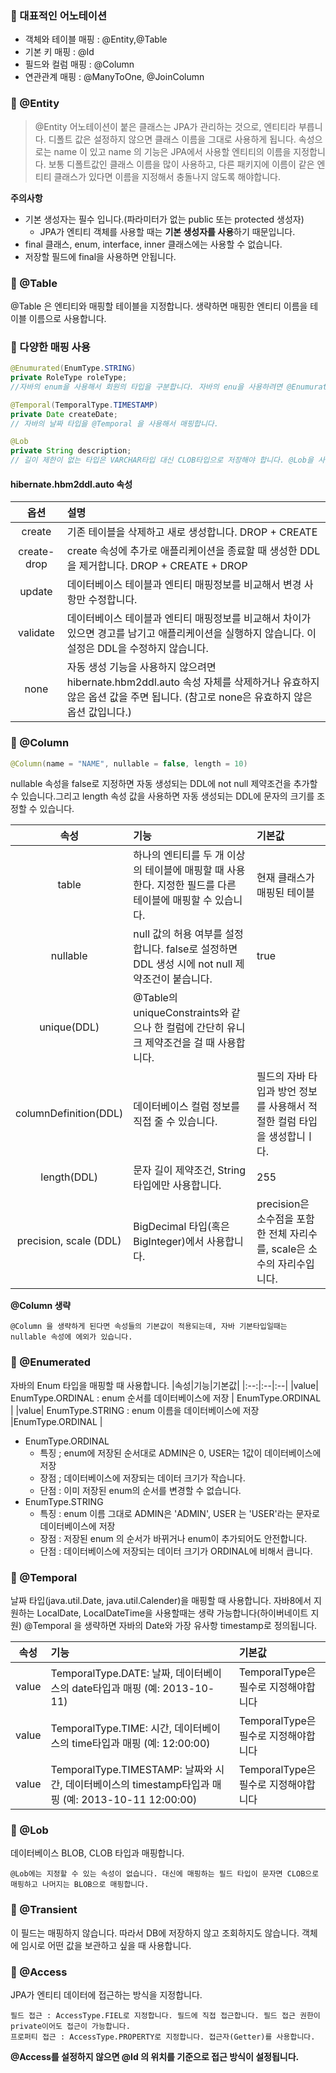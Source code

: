 ### 🔸 대표적인 어노테이션
- 객체와 테이블 매핑 : @Entity,@Table
- 기본 키 매핑 : @Id
- 필드와 컬럼 매핑 : @Column
- 연관관계 매핑 : @ManyToOne, @JoinColumn

### 🔸 @Entity
> @Entity 어노테이션이 붙은 클래스는 JPA가 관리하는 것으로, 엔티티라 부릅니다.
디폴트 값은 설정하지 않으면 클래스 이름을 그대로 사용하게 됩니다.
속성으로는 name 이 있고 name 의 기능은 JPA에서 사용할 엔티티의 이름을 지정합니다.
보통 디폴트값인 클래스 이름을 많이 사용하고, 다른 패키지에 이름이 같은 엔티티 클래스가 있다면 이름을 지정해서 충돌나지 않도록 해야합니다.

**주의사항**
- 기본 생성자는 필수 입니다.(파라미터가 없는 public 또는 protected 생성자)
    - JPA가 엔티티 객체를 사용할 때는 **기본 생성자를 사용**하기 때문입니다.
- final 클래스, enum, interface, inner 클래스에는 사용할 수 없습니다.
- 저장할 필드에 final을 사용하면 안됩니다.

### 🔸 @Table
@Table 은 엔티티와 매핑할 테이블을 지정합니다. 생략하면 매핑한 엔티티 이름을 테이블 이름으로 사용합니다.

### 🔸 다양한 매핑 사용
```java
@Enumurated(EnumType.STRING)
private RoleType roleType;
//자바의 enum을 사용해서 회원의 타입을 구분합니다. 자바의 enu을 사용하려면 @Enumurated 어노테이션으로 매핑해야합니다.

@Temporal(TemporalType.TIMESTAMP)
private Date createDate;
// 자바의 날짜 타입을 @Temporal 을 사용해서 매핑합니다.

@Lob
private String description;
// 길이 제한이 없는 타입은 VARCHAR타입 대신 CLOB타입으로 저장해야 합니다. @Lob을 사용하면 CLOB,BLOB 타입을 매핑할 수 있습니다.
```
#### hibernate.hbm2ddl.auto 속성
| 옵션 | 설명 |
| :----:| :----- |
| create | 기존 테이블을 삭제하고 새로 생성합니다. DROP + CREATE |
| create-drop | create 속성에 추가로 애플리케이션을 종료할 때 생성한 DDL을 제거합니다. DROP + CREATE + DROP |
| update | 데이터베이스 테이블과 엔티티 매핑정보를 비교해서 변경 사항만 수정합니다. |
| validate | 데이터베이스 테이블과 엔티티 매핑정보를 비교해서 차이가 있으면 경고를 남기고 애플리케이션을 실행하지 않습니다. 이 설정은 DDL을 수정하지 않습니다. |
|none| 자동 생성 기능을 사용하지 않으려면 hibernate.hbm2ddl.auto 속성 자체를 삭제하거나 유효하지 않은 옵션 값을 주면 됩니다. (참고로 none은 유효하지 않은 옵션 값입니다.) |

### 🔸 @Column
 ```java
@Column(name = "NAME", nullable = false, length = 10)
```
nullable 속성을 false로 지정하면 자동 생성되는 DDL에 not null 제약조건을 추가할 수 있습니다.그리고 length 속성 값을 사용하면 자동 생성되는 DDL에 문자의 크기를 조정할 수 있습니다.

|속성|기능|기본값|
|:--:|:--|:--|
|table|하나의 엔티티를 두 개 이상의 테이블에 매핑할 때 사용한다. 지정한 필드를 다른 테이블에 매핑할 수 있습니다.| 현재 클래스가 매핑된 테이블|
|nullable|null 값의 허용 여부를 설정합니다. false로 설정하면 DDL 생성 시에 not null 제약조건이 붙습니다.| true|
|unique(DDL)|@Table의 uniqueConstraints와 같으나 한 컬럼에 간단히 유니크 제약조건을 걸 때 사용합니다.||
|columnDefinition(DDL)|데이터베이스 컬럼 정보를 직접 줄 수 있습니다.|필드의 자바 타입과 방언 정보를 사용해서 적절한 컬럼 타입을 생성합니ㅣ다.|
|length(DDL)|문자 길이 제약조건, String 타입에만 사용합니다.|255|
|precision, scale (DDL)|BigDecimal 타입(혹은 BigInteger)에서 사용합니다.|precision은 소수점을 포함한 전체 자리수를, scale은 소수의 자리수입니다.| 

**@Column 생략**

    @Column 을 생략하게 된다면 속성들의 기본값이 적용되는데, 자바 기본타입일때는 nullable 속성에 에외가 있습니다.

### 🔸 @Enumerated

자바의 Enum 타입을 매핑할 때 사용합니다. 
|속성|기능|기본값|
|:--:|:--|:--|
|value| EnumType.ORDINAL : enum 순서를 데이터베이스에 저장 | EnumType.ORDINAL |
|value| EnumType.STRING : enum 이름을 데이터베이스에 저장 |EnumType.ORDINAL |


* EnumType.ORDINAL
    * 특징 ; enum에 저장된 순서대로 ADMIN은 0, USER는 1값이 데이터베이스에 저장   
    * 장점 ; 데이터베이스에 저장되는 데이터 크기가 작습니다.
    * 단점 : 이미 저장된 enum의 순서를 변경할 수 없습니다.
* EnumType.STRING
    * 특징 : enum 이름 그대로 ADMIN은 'ADMIN', USER 는 'USER'라는 문자로 데이터베이스에 저장
    * 장점 : 저장된 enum 의 순서가 바뀌거나 enum이 추가되어도 안전합니다.
    * 단점 : 데이터베이스에 저장되는 데이터 크기가 ORDINAL에 비해서 큽니다.   

### 🔸 @Temporal
날짜 타입(java.util.Date, java.util.Calender)을 매핑할 때 사용합니다.
자바8에서 지원하는 LocalDate, LocalDateTime을 사용할때는 생략 가능합니다(하이버네이트 지원)
@Temporal 을 생략하면 자바의 Date와 가장 유사항 timestamp로 정의됩니다.

|속성|기능|기본값|
|:--:|:--|:--|
|value|TemporalType.DATE: 날짜, 데이터베이스의 date타입과 매핑 (예: 2013-10-11)| TemporalType은 필수로 지정해야합니다 |
|value|TemporalType.TIME: 시간, 데이터베이스의 time타입과 매핑 (예: 12:00:00)|TemporalType은 필수로 지정해야합니다 |
|value|TemporalType.TIMESTAMP: 날짜와 시간, 데이터베이스의 timestamp타입과 매핑 (예: 2013-10-11 12:00:00)|TemporalType은 필수로 지정해야합니다 |

### 🔸 @Lob

데이터베이스 BLOB, CLOB 타입과 매핑합니다.

    @Lob에는 지정할 수 있는 속성이 없습니다. 대신에 매핑하는 필드 타입이 문자면 CLOB으로 매핑하고 나머지는 BLOB으로 매핑합니다.
    
### 🔸 @Transient
이 필드는 매핑하지 않습니다. 따라서 DB에 저장하지 않고 조회하지도 않습니다. 객체에 임시로 어떤 값을 보관하고 싶을 때 사용합니다.

### 🔸 @Access

JPA가 엔티티 데이터에 접근하는 방식을 지정합니다.

    필드 접근 : AccessType.FIEL로 지정합니다. 필드에 직접 접근합니다. 필드 접근 권한이 private이어도 접근이 가능합니다. 
    프로퍼티 접근 : AccessType.PROPERTY로 지정합니다. 접근자(Getter)를 사용합니다. 
    
**@Access를 설정하지 않으면 @Id 의 위치를 기준으로 접근 방식이 설정됩니다.**




